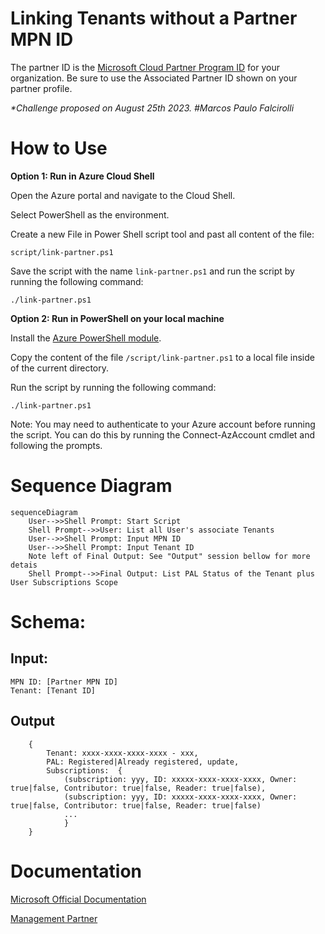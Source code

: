 # Linking Tenants without a Partner MPN ID

The partner ID is the [Microsoft Cloud Partner Program ID](https://partner.microsoft.com/) for your organization. Be sure to use the Associated Partner ID shown on your partner profile.

<i>*Challenge proposed on August 25th 2023. #Marcos Paulo Falcirolli</i>

# How to Use

**Option 1: Run in Azure Cloud Shell**

Open the Azure portal and navigate to the Cloud Shell.

Select PowerShell as the environment.

Create a new File in Power Shell script tool and past all content of the file:

`
script/link-partner.ps1
`

Save the script with the name `link-partner.ps1` and run the script by running the following command:

`
./link-partner.ps1
`

**Option 2: Run in PowerShell on your local machine**

Install the [Azure PowerShell module](https://learn.microsoft.com/en-us/powershell/azure/install-azure-powershell?view=azps-10.3.0).

Copy the content of the file `/script/link-partner.ps1` to a local file inside of the current directory.

Run the script by running the following command:

`
./link-partner.ps1
`

Note: You may need to authenticate to your Azure account before running the script. You can do this by running the Connect-AzAccount cmdlet and following the prompts.

# Sequence Diagram

```mermaid
sequenceDiagram 
	User-->>Shell Prompt: Start Script
    Shell Prompt-->>User: List all User's associate Tenants 
	User-->>Shell Prompt: Input MPN ID
	User-->>Shell Prompt: Input Tenant ID
	Note left of Final Output: See "Output" session bellow for more detais
	Shell Prompt-->>Final Output: List PAL Status of the Tenant plus User Subscriptions Scope
```

# Schema:

## Input:

```
MPN ID: [Partner MPN ID]
Tenant: [Tenant ID]
```

## Output

```
	{
		Tenant: xxxx-xxxx-xxxx-xxxx - xxx,
		PAL: Registered|Already registered, update,
		Subscriptions:	{
			(subscription: yyy, ID: xxxxx-xxxx-xxxx-xxxx, Owner: true|false, Contributor: true|false, Reader: true|false),
			(subscription: yyy, ID: xxxxx-xxxx-xxxx-xxxx, Owner: true|false, Contributor: true|false, Reader: true|false)
			...
			}
	}
```

# Documentation

[Microsoft Official Documentation](https://learn.microsoft.com/en-us/azure/cost-management-billing/manage/link-partner-id)

[Management Partner](https://learn.microsoft.com/en-us/powershell/module/az.managementpartner/?view=azps-10.2.0#management-partner)